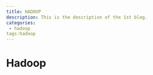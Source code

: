 ```yaml
---
title: HADOOP
description: This is the description of the 1st blog.
categories:
 - hadoop
tags:hadoop
---
```


# Hadoop

